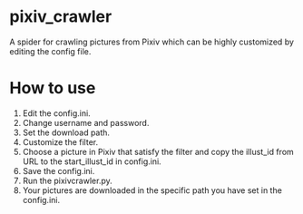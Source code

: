 # pixiv_crawler
A spider for crawling pictures from Pixiv which can be highly customized by editing the config file.

# How to use
1. Edit the config.ini.
2. Change username and password.
3. Set the download path.
4. Customize the filter.
5. Choose a picture in Pixiv that satisfy the filter and copy the illust_id from URL to the start_illust_id in config.ini.
6. Save the config.ini.
7. Run the pixivcrawler.py.
8. Your pictures are downloaded in the specific path you have set in the config.ini.
